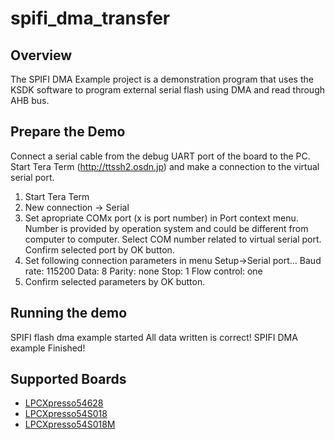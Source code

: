 # spifi_dma_transfer

## Overview
The SPIFI DMA Example project is a demonstration program that uses the KSDK software to program external serial
flash using DMA and read through AHB bus.

## Prepare the Demo
Connect a serial cable from the debug UART port of the board to the PC. Start Tera Term
(http://ttssh2.osdn.jp) and make a connection to the virtual serial port.

1. Start Tera Term
2. New connection -> Serial
3. Set apropriate COMx port (x is port number) in Port context menu. Number is provided by operation
   system and could be different from computer to computer. Select COM number related to virtual
   serial port. Confirm selected port by OK button.
4. Set following connection parameters in menu Setup->Serial port...
        Baud rate:    115200
        Data:         8
        Parity:       none
        Stop:         1
        Flow control: one
5.  Confirm selected parameters by OK button.

## Running the demo
SPIFI flash dma example started
All data written is correct!
SPIFI DMA example Finished!

## Supported Boards
- [LPCXpresso54628](../../../_boards/lpcxpresso54628/driver_examples/spifi/dma_transfer/example_board_readme.md)
- [LPCXpresso54S018](../../../_boards/lpcxpresso54s018/driver_examples/spifi/dma_transfer/example_board_readme.md)
- [LPCXpresso54S018M](../../../_boards/lpcxpresso54s018m/driver_examples/spifi/dma_transfer/example_board_readme.md)
